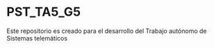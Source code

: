 # PST_TA5_G5
Este repositorio es creado para el desarrollo del Trabajo autónomo de Sistemas telemáticos
